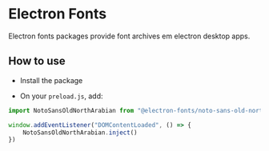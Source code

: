 # Electron Fonts

Electron fonts packages provide font archives em electron desktop apps.

## How to use

* Install the package

* On your `preload.js`, add:

```ts
import NotoSansOldNorthArabian from "@electron-fonts/noto-sans-old-north-arabian"

window.addEventListener("DOMContentLoaded", () => {
    NotoSansOldNorthArabian.inject()
})
```